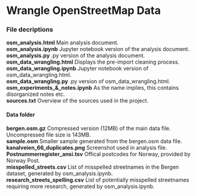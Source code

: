 # Wrangle OpenStreetMap Data

### File decriptions
**osm_analysis.html**             Main analysis document.  
**osm_analysis.ipynb**            Jupyter notebook version of the analysis document.  
**osm_analysis.py**               .py version of the analysis document.  
**osm_data_wrangling.html**       Displays the pre-import cleaning process.  
**osm_data_wrangling.ipynb**      Jupyter notebook version of osm_data_wrangling.html.  
**osm_data_wrangling.py**         .py version of osm_data_wrangling.html.  
**osm_experiments_&_notes.ipynb** As the name implies, this contains disorganized notes etc.  
**sources.txt**                   Overview of the sources used in the project.

#### Data folder
**bergen.osm.gz**                 Compressed version (12MB) of the main data file. Uncompressed file size is 143MB.  
**sample.osm**                    Smaller sample generated from the bergen.osm data file.  
**kanalveien_66_duplicates.png**  Screenshot used in analysis file.  
**Postnummerregister_ansi.tsv**   Offical postcodes for Norway, provided by Norway Post.  
**misspelled_streets.csv**        List of misspelled streetnames in the Bergen dataset, generated by osm_analysis.ipynb.  
**research_streets_spelling.csv**	List of potentially misspelled streetnames requiring more research, generated by osm_analysis.ipynb.  


